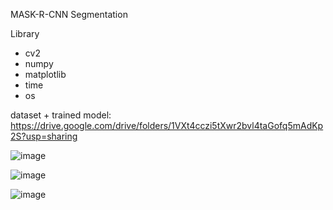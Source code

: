 MASK-R-CNN Segmentation

Library
  - cv2
  - numpy
  - matplotlib
  - time
  - os

dataset + trained model: https://drive.google.com/drive/folders/1VXt4cczi5tXwr2bvl4taGofq5mAdKp2S?usp=sharing

![image](https://user-images.githubusercontent.com/86349365/148645408-fa51615d-c521-4737-9edc-e1d869588094.png)

![image](https://user-images.githubusercontent.com/86349365/148645419-4e9bef3d-bd3d-4f33-8639-63e7519f3922.png)

![image](https://user-images.githubusercontent.com/86349365/148645441-b85fcec3-6632-412e-a9e4-17bceabb01dc.png)

